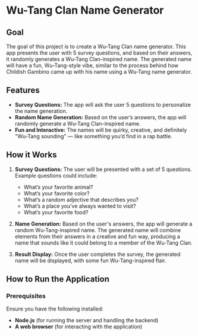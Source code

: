 # Wu-Tang Clan Name Generator

## Goal

The goal of this project is to create a Wu-Tang Clan name generator. This app presents the user with 5 survey questions, and based on their answers, it randomly generates a Wu-Tang Clan-inspired name. The generated name will have a fun, Wu-Tang-style vibe, similar to the process behind how Childish Gambino came up with his name using a Wu-Tang name generator.

## Features

- **Survey Questions:** The app will ask the user 5 questions to personalize the name generation.
- **Random Name Generation:** Based on the user’s answers, the app will randomly generate a Wu-Tang Clan-inspired name.
- **Fun and Interactive:** The names will be quirky, creative, and definitely "Wu-Tang sounding" — like something you’d find in a rap battle.

## How it Works

1. **Survey Questions:** The user will be presented with a set of 5 questions. Example questions could include:
   - What’s your favorite animal?
   - What’s your favorite color?
   - What’s a random adjective that describes you?
   - What’s a place you’ve always wanted to visit?
   - What’s your favorite food?
   
2. **Name Generation:** Based on the user's answers, the app will generate a random Wu-Tang-inspired name. The generated name will combine elements from their answers in a creative and fun way, producing a name that sounds like it could belong to a member of the Wu-Tang Clan.

3. **Result Display:** Once the user completes the survey, the generated name will be displayed, with some fun Wu-Tang-inspired flair.

## How to Run the Application

### Prerequisites

Ensure you have the following installed:

- **Node.js** (for running the server and handling the backend)
- **A web browser** (for interacting with the application)



